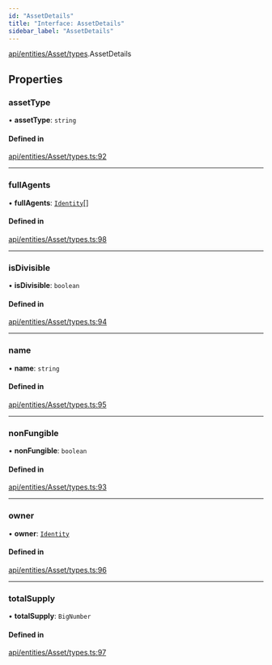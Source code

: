 ```yaml
---
id: "AssetDetails"
title: "Interface: AssetDetails"
sidebar_label: "AssetDetails"
---
```


[api/entities/Asset/types](../../../../../../modules/API/Entities/Asset/Types/Types.md).AssetDetails

## Properties

### assetType

• **assetType**: `string`

#### Defined in

[api/entities/Asset/types.ts:92](https://github.com/PolymeshAssociation/polymesh-sdk/blob/c53723bab/src/api/entities/Asset/types.ts#L92)

___

### fullAgents

• **fullAgents**: [`Identity`](../../../../../../classes/API/Entities/Identity/Identity.md)[]

#### Defined in

[api/entities/Asset/types.ts:98](https://github.com/PolymeshAssociation/polymesh-sdk/blob/c53723bab/src/api/entities/Asset/types.ts#L98)

___

### isDivisible

• **isDivisible**: `boolean`

#### Defined in

[api/entities/Asset/types.ts:94](https://github.com/PolymeshAssociation/polymesh-sdk/blob/c53723bab/src/api/entities/Asset/types.ts#L94)

___

### name

• **name**: `string`

#### Defined in

[api/entities/Asset/types.ts:95](https://github.com/PolymeshAssociation/polymesh-sdk/blob/c53723bab/src/api/entities/Asset/types.ts#L95)

___

### nonFungible

• **nonFungible**: `boolean`

#### Defined in

[api/entities/Asset/types.ts:93](https://github.com/PolymeshAssociation/polymesh-sdk/blob/c53723bab/src/api/entities/Asset/types.ts#L93)

___

### owner

• **owner**: [`Identity`](../../../../../../classes/API/Entities/Identity/Identity.md)

#### Defined in

[api/entities/Asset/types.ts:96](https://github.com/PolymeshAssociation/polymesh-sdk/blob/c53723bab/src/api/entities/Asset/types.ts#L96)

___

### totalSupply

• **totalSupply**: `BigNumber`

#### Defined in

[api/entities/Asset/types.ts:97](https://github.com/PolymeshAssociation/polymesh-sdk/blob/c53723bab/src/api/entities/Asset/types.ts#L97)
